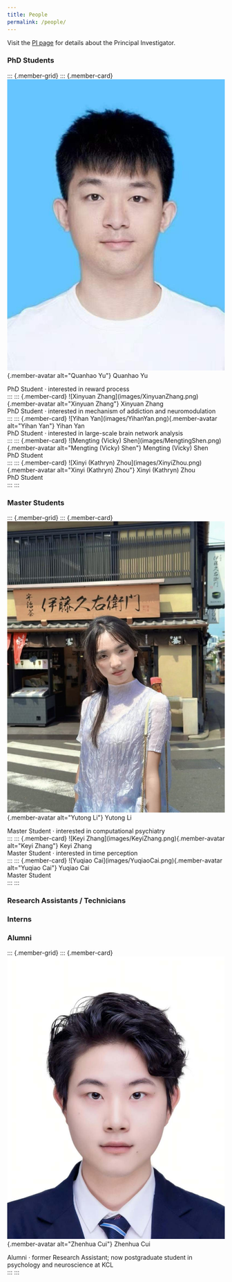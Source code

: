 ```yaml
---
title: People
permalink: /people/
---
```


Visit the [PI page](pi.md) for details about the Principal Investigator.


### PhD Students
::: {.member-grid}
::: {.member-card}
![Quanhao Yu](images/QuanhaoYu.png){.member-avatar alt="Quanhao Yu"}
Quanhao Yu
<div class="member-role">PhD Student · interested in reward process</div>
:::
::: {.member-card}
![Xinyuan Zhang](images/XinyuanZhang.png){.member-avatar alt="Xinyuan Zhang"}
Xinyuan Zhang
<div class="member-role">PhD Student · interested in mechanism of addiction and neuromodulation</div>
:::
::: {.member-card}
![Yihan Yan](images/YihanYan.png){.member-avatar alt="Yihan Yan"}
Yihan Yan
<div class="member-role">PhD Student · interested in large-scale brain network analysis</div>
:::
::: {.member-card}
![Mengting (Vicky) Shen](images/MengtingShen.png){.member-avatar alt="Mengting (Vicky) Shen"}
Mengting (Vicky) Shen
<div class="member-role">PhD Student</div>
:::
::: {.member-card}
![Xinyi (Kathryn) Zhou](images/XinyiZhou.png){.member-avatar alt="Xinyi (Kathryn) Zhou"}
Xinyi (Kathryn) Zhou
<div class="member-role">PhD Student</div>
:::
:::

### Master Students
::: {.member-grid}
::: {.member-card}
![Yutong Li](images/YutongLi.png){.member-avatar alt="Yutong Li"}
Yutong Li
<div class="member-role">Master Student · interested in computational psychiatry</div>
:::
::: {.member-card}
![Keyi Zhang](images/KeyiZhang.png){.member-avatar alt="Keyi Zhang"}
Keyi Zhang
<div class="member-role">Master Student · interested in time perception</div>
:::
::: {.member-card}
![Yuqiao Cai](images/YuqiaoCai.png){.member-avatar alt="Yuqiao Cai"}
Yuqiao Cai
<div class="member-role">Master Student</div>
:::
:::

### Research Assistants / Technicians
<!-- Add members here using the same card template -->

### Interns
<!-- Add members here using the same card template -->

### Alumni
::: {.member-grid}
::: {.member-card}
![Zhenhua Cui](images/ZhenhuaCui.png){.member-avatar alt="Zhenhua Cui"}
Zhenhua Cui
<div class="member-role">Alumni · former Research Assistant; now postgraduate student in psychology and neuroscience at KCL</div>
:::
:::
